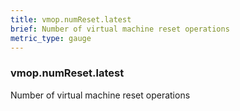 ```yaml
---
title: vmop.numReset.latest
brief: Number of virtual machine reset operations
metric_type: gauge
---
```

### vmop.numReset.latest

Number of virtual machine reset operations